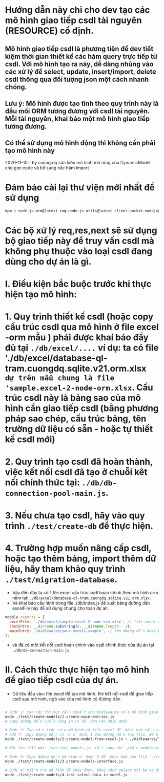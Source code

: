 # Hướng dẫn này chỉ cho dev tạo các mô hình giao tiếp csdl tài nguyên (RESOURCE) cố định.

## Mô hình giao tiếp csdl là phương tiện để dev tiết kiệm thời gian thiết kế các hàm query trực tiếp từ csdl. Với mô hình tạo ra này, dễ dàng nhúng vào các xử lý để select, update, insert/import, delete csdl thông qua đối tượng json một cách nhanh chóng.

## Lưu ý: Mô hình được tạo tĩnh theo quy trình này là đầu mối ORM tương đương với csdl tài nguyên. Mỗi tài nguyên, khai báo một mô hình giao tiếp tương đương.

## Có thể sử dụng mô hình động thì không cần phải tạo mô hình này

2020-11-10 - by cuong.dq sửa kiểu mô hình mở rộng của DynamicModel cho gọn code và bổ sung các hàm import

# Đảm bảo cài lại thư viện mới nhất để sử dụng

```sh
npm i node-js-orm@latest cng-node-js-utils@latest client-socket-nodejs@latest
```

# Các bộ xử lý req,res,next sẽ sử dụng bộ giao tiếp này để truy vấn csdl mà không phụ thuộc vào loại csdl đang dùng cho dự án là gì.

# I. Điều kiện bắc buộc trước khi thực hiện tạo mô hình:

# 1. Quy trình thiết kế csdl (hoặc copy cấu trúc csdl qua mô hình ở file excel -orm mẫu ) phải được khai báo đầy đủ tại `./db/excel/....` ví dụ: ta có file './db/excel/database-ql-tram.cuongdq.sqlite.v21.orm.xlsx` dự trên mẫu chung là file 'sample.excel-2-node-orm.xlsx`. Cấu trúc csdl này là bảng sao của mô hình cần giao tiếp csdl (bằng phương pháp sao chép, cấu trúc bảng, tên trường dữ liệu có sẵn - hoặc tự thiết kế csdl mới)

# 2. Quy trình tạo csdl đã hoàn thành, việc kết nối csdl đã tạo ở chuỗi kêt nối chính thức tại: `./db/db-connection-pool-main.js`.

# 3. Nếu chưa tạo csdl, hãy vào quy trình `./test/create-db` để thực hiện.

# 4. Trường hợp muốn nâng cấp csdl, hoặc tạo thêm bảng, import thêm dữ liệu, hãy tham khảo quy trình `./test/migration-database`.

- Vậy đến đây ta có 1 file excel cấu trúc csdl hoàn chỉnh theo mô hình orm nằm tại: `./db/excel/database-ql-tram.cuongdq.sqlite.v21.orm.xlsx`.
- Và khai báo cấu hình trong file ./db/index.js để xuất bảng đường dẫn excelFile này để sử dụng chung cho toàn dự án.

```js
module.exports = {
  excelFile: `./db/excel/sample.excel-2-node-orm.xlsx`, // file excel chứa mô hình csdl được thiết kế theo mẫu
  rootEntry: __dirname.substring(0, __dirname.length - 3),
  mainEntry: `/midlewares/your-models-sample`, // tên đường dẫn khai báo mô hình giao tiếp
};
```

- và đã có một kết nối csdl hoàn chỉnh vào csdl chính thức của dự án tại `./db/db-connection-main.js`

# II. Cách thức thực hiện tạo mô hình để giao tiếp csdl của dự án.

- Dữ liệu đầu vào: file excel để tạo mô hình, file kết nối csdl để giao tiếp csdl qua mô hình, ngõ vào của mô hình có đường dẫn.

```sh

# Bước 1: tạo các thư mục cần thiết cho midlewares của mô hình giao tiếp csdl
node ./test/create-models/1.create-main-entries.js
# copy đường dẫn cuối cùng in ra để dán vào phía dưới

# Bước 2: Tạo cấu trúc của mô hình từ file excel để khai báo cấu trúc giao tiếp csdl
# LƯU Ý: copy đường dẫn in ra ở bước 1 vào đường dẫn tạo file. Nếu chạy ở môi trường win, thì việc tạo file js nó chứa format font không tương thích. Do đó phải đổi tên và tạo file mới json-text-models.js bằng thủ công trước khi thực hiện. Và sửa file tạo phía sau thêm ký tự khác.
node ./test/create-models/2.create-model-from-excel.js > ./midlewares/leader-direct/models/json-text-models.js

# Đặt tên file mới: json-text-models.js, rồi copy chỉ phần module.exports = {} sang để lưu file mô hình này, xóa file json-text-models-sample.js này đi

# Bước 3: Copy đường dẫn mô hình ở bước 2 để khai báo vào file `./test/create-models/create-models-interface.js` để lấy toàn bộ mô hình của dự án. Sau đó chạy lệnh sau:
node ./test/create-models/3.create-models-interface.js

# Bước 4: Kiểm tra mô hình đã chạy được, bằng cách select một bảng dữ liệu nào đó có trong csdl
node ./test/create-models/4.test-select-data-in-model.js

```
